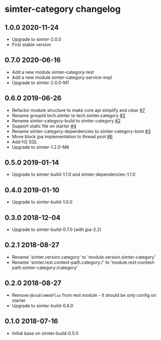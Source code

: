 # simter-category changelog

## 1.0.0 2020-11-24

- Upgrade to simter-2.0.0
- First stable version

## 0.7.0 2020-06-16

- Add a new module simter-category-test
- Add a new module simter-category-service-impl
- Upgrade to simter-2.0.0-M1

## 0.6.0 2019-06-26

- Refactor module structure to make core api simplify and clear [#7](https://github.com/simter/simter-category/issues/7)
- Rename groupId tech.simter to tech.simter.category [#2](https://github.com/simter/simter-category/issues/2)
- Rename simter-category-build to simter-category [#2](https://github.com/simter/simter-category/issues/2)
- Support static file on starter [#4](https://github.com/simter/simter-category/issues/4)
- Rename simter-category-dependencies to simter-category-bom [#3](https://github.com/simter/simter-category/issues/3)
- Move block jpa implementation to thread pool [#6](https://github.com/simter/simter-category/issues/6)
- Add H2 SQL
- Upgrade to simter-1.2.0-M6

## 0.5.0 2019-01-14

- Upgrade to simter-build-1.1.0 and simter-dependencies-1.1.0

## 0.4.0 2019-01-10

- Upgrade to simter-build-1.0.0

## 0.3.0 2018-12-04

- Upgrade to simter-build-0.7.0 (with jpa-2.2)

## 0.2.1 2018-08-27

- Rename 'simter.version.category' to 'module.version.simter-category'
- Rename 'simter.rest.context-path.category:/' to 'module.rest-context-path.simter-category:/category'

## 0.2.0 2018-08-27

- Remove `@EnableWebFlux` from rest module - it should be only config on starter
- Upgrade to simter-build-0.6.0

## 0.1.0 2018-07-16

- Initial base on simter-build-0.5.0
